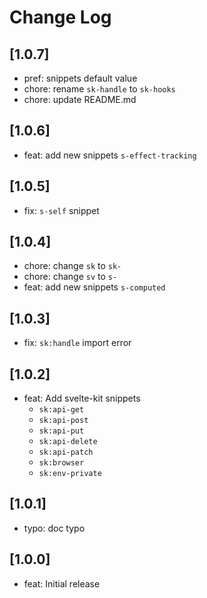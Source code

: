 # Change Log

## [1.0.7]
- pref: snippets default value
- chore: rename `sk-handle` to `sk-hooks`
- chore: update README.md

## [1.0.6]

- feat: add new snippets `s-effect-tracking`

## [1.0.5]

- fix: `s-self` snippet

## [1.0.4]

- chore: change `sk` to `sk-`
- chore: change `sv` to `s-`
- feat: add new snippets `s-computed`

## [1.0.3]

- fix: `sk:handle` import error

## [1.0.2]

- feat: Add svelte-kit snippets
  - `sk:api-get`
  - `sk:api-post`
  - `sk:api-put`
  - `sk:api-delete`
  - `sk:api-patch`
  - `sk:browser`
  - `sk:env-private`

## [1.0.1]

- typo: doc typo

## [1.0.0]

- feat: Initial release
